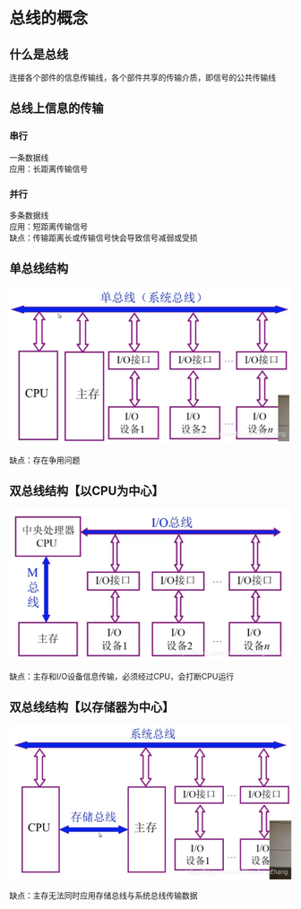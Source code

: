 # 总线的概念

## 什么是总线

连接各个部件的信息传输线，各个部件共享的传输介质，即信号的公共传输线

## 总线上信息的传输

### 串行

一条数据线  
应用：长距离传输信号

### 并行

多条数据线  
应用：短距离传输信号  
缺点：传输距离长或传输信号快会导致信号减弱或受损

## 单总线结构

![](../.gitbook/assets/image%20%2832%29.png)

缺点：存在争用问题

## 双总线结构【以CPU为中心】

![](../.gitbook/assets/image%20%2837%29.png)

缺点：主存和I/O设备信息传输，必须经过CPU，会打断CPU运行

## 双总线结构【以存储器为中心】

![](../.gitbook/assets/image%20%2839%29.png)

缺点：主存无法同时应用存储总线与系统总线传输数据

